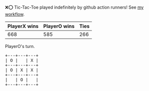 :x::o: Tic-Tac-Toe played indefinitely by github action runners! See [my workflow](.github/workflows/play.yaml).

|PlayerX wins|PlayerO wins|Ties|
|-|-|-|
|668|585|266|

PlayerO's turn.

<pre>
+---+---+---+
| O |   | X |
+---+---+---+
| O | X | X |
+---+---+---+
|   | O |   |
+---+---+---+
</pre>